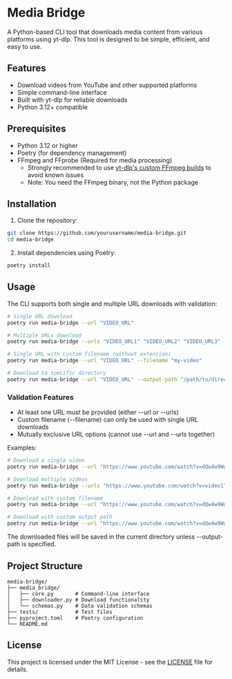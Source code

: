 # Media Bridge

A Python-based CLI tool that downloads media content from various platforms using yt-dlp. This tool is designed to be simple, efficient, and easy to use.

## Features

- Download videos from YouTube and other supported platforms
- Simple command-line interface
- Built with yt-dlp for reliable downloads
- Python 3.12+ compatible

## Prerequisites

- Python 3.12 or higher
- Poetry (for dependency management)
- FFmpeg and FFprobe (Required for media processing)
  - Strongly recommended to use [yt-dlp's custom FFmpeg builds](https://github.com/yt-dlp/FFmpeg-Builds#ffmpeg-builds) to avoid known issues
  - Note: You need the FFmpeg binary, not the Python package

## Installation

1. Clone the repository:
```bash
git clone https://github.com/yourusername/media-bridge.git
cd media-bridge
```

2. Install dependencies using Poetry:
```bash
poetry install
```

## Usage

The CLI supports both single and multiple URL downloads with validation:

```bash
# Single URL download
poetry run media-bridge --url "VIDEO_URL"

# Multiple URLs download
poetry run media-bridge --urls "VIDEO_URL1" "VIDEO_URL2" "VIDEO_URL3"

# Single URL with custom filename (without extension)
poetry run media-bridge --url "VIDEO_URL" --filename "my-video"

# Download to specific directory
poetry run media-bridge --url "VIDEO_URL" --output-path "/path/to/directory"
```

### Validation Features

- At least one URL must be provided (either --url or --urls)
- Custom filename (--filename) can only be used with single URL downloads
- Mutually exclusive URL options (cannot use --url and --urls together)

Examples:

```bash
# Download a single video
poetry run media-bridge --url "https://www.youtube.com/watch?v=dQw4w9WgXcQ"

# Download multiple videos
poetry run media-bridge --urls "https://www.youtube.com/watch?v=video1" "https://www.youtube.com/watch?v=video2"

# Download with custom filename
poetry run media-bridge --url "https://www.youtube.com/watch?v=dQw4w9WgXcQ" --filename "rick-roll"

# Download with custom output path
poetry run media-bridge --url "https://www.youtube.com/watch?v=dQw4w9WgXcQ" --output-path "./downloads"
```

The downloaded files will be saved in the current directory unless --output-path is specified.

## Project Structure

```
media-bridge/
├── media_bridge/
│   ├── core.py       # Command-line interface
│   ├── downloader.py # Download functionality
│   └── schemas.py    # Data validation schemas
├── tests/            # Test files
├── pyproject.toml    # Poetry configuration
└── README.md
```

## License

This project is licensed under the MIT License - see the [LICENSE](LICENSE) file for details.
